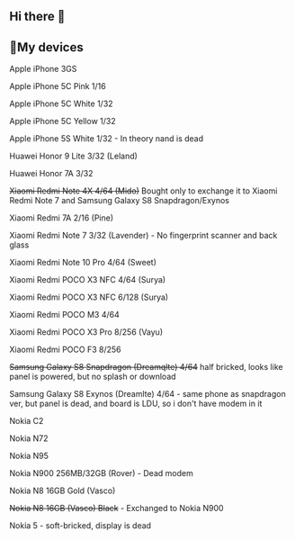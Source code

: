## Hi there 👋

## 📱My devices

Apple iPhone 3GS

Apple iPhone 5C Pink 1/16

Apple iPhone 5C White 1/32

Apple iPhone 5C Yellow 1/32

Apple iPhone 5S White 1/32 - In theory nand is dead

Huawei Honor 9 Lite 3/32 (Leland)

Huawei Honor 7A 3/32

~~Xiaomi Redmi Note 4X 4/64 (Mido)~~ Bought only to exchange it to Xiaomi Redmi Note 7 and Samsung Galaxy S8 Snapdragon/Exynos

Xiaomi Redmi 7A 2/16 (Pine) 

Xiaomi Redmi Note 7 3/32 (Lavender) - No fingerprint scanner and back glass

Xiaomi Redmi Note 10 Pro 4/64 (Sweet)

Xiaomi Redmi POCO X3 NFC 4/64 (Surya)

Xiaomi Redmi POCO X3 NFC 6/128 (Surya)

Xiaomi Redmi POCO M3 4/64

Xiaomi Redmi POCO X3 Pro 8/256 (Vayu)

Xiaomi Redmi POCO F3 8/256

~~Samsung Galaxy S8 Snapdragon (Dreamqlte) 4/64~~ half bricked, looks like panel is powered, but no splash or download

Samsung Galaxy S8 Exynos (Dreamlte) 4/64 - same phone as snapdragon ver, but panel is dead, and board is LDU, so i don't have modem in it

Nokia C2

Nokia N72

Nokia N95

Nokia N900 256MB/32GB (Rover) - Dead modem

Nokia N8 16GB Gold (Vasco)

~~Nokia N8 16GB (Vasco) Black~~ - Exchanged to Nokia N900

Nokia 5 - soft-bricked, display is dead
